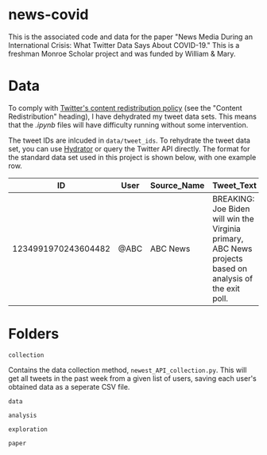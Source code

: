 # news-covid

This is the associated code and data for the paper "News Media During an International Crisis: What Twitter Data Says About COVID-19." 
This is a freshman Monroe Scholar project and was funded by William & Mary.

# Data

To comply with [Twitter's content redistribution policy](https://developer.twitter.com/en/developer-terms/agreement-and-policy) (see the "Content Redistribution" heading), I have dehydrated my tweet data sets. This means that the _.ipynb_ files will have difficulty running without some intervention. 

The tweet IDs are inlcuded in `data/tweet_ids`. To rehydrate the tweet data set, you can use [Hydrator](https://github.com/DocNow/hydrator) or query the Twitter API directly. The format for the standard data set used in this project is shown below, with one example row.

ID | User | Source_Name | Tweet_Text | Date_Time
--- | --- | --- | --- | --- | 
1234991970243604482 | @ABC | ABC News | BREAKING: Joe Biden will win the Virginia primary, ABC News projects based on analysis of the exit poll. | 2020-03-04 00:00:05

# Folders 

`collection`

Contains the data collection method, `newest_API_collection.py`. This will get all tweets in the past week from a given list of users, saving each user's obtained data as a seperate CSV file.

`data`

`analysis`

`exploration`

`paper`
